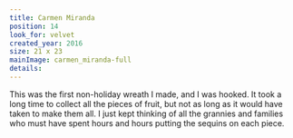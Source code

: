 ```yaml
---
title: Carmen Miranda
position: 14
look_for: velvet
created_year: 2016
size: 21 x 23
mainImage: carmen_miranda-full
details:
---
```


This was the first non-holiday wreath I made, and I was hooked. It took a long time to collect all the pieces of fruit, but not as long as it would have taken to make them all. I just kept thinking of all the grannies and families who must have spent hours and hours putting the sequins on each piece.
